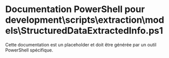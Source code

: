 # Documentation PowerShell pour development\scripts\extraction\models\StructuredDataExtractedInfo.ps1

Cette documentation est un placeholder et doit être générée par un outil PowerShell spécifique.
